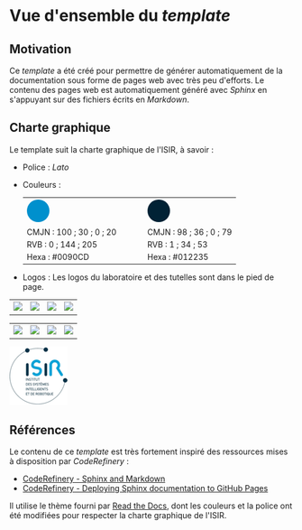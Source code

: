 # Vue d'ensemble du *template*

## Motivation

Ce *template* a été créé pour permettre de générer automatiquement de la documentation sous forme de pages web avec très peu d'efforts. Le contenu des pages web est automatiquement généré avec *Sphinx* en s'appuyant sur des fichiers écrits en *Markdown*.

## Charte graphique

Le template suit la charte graphique de l'ISIR, à savoir :

- Police : *Lato*
- Couleurs :

    <table align="center">
        <tr>
            <th>
                <svg height = "40" width = "200" xmlns="http://www.w3.org/2000/svg">
                    <circle cx="20" cy="20" r="20" fill="#0090CD" />
                </svg>
            </th>
            <th>
                <svg height = "40" width = "40" xmlns="http://www.w3.org/2000/svg">
                    <circle cx="20" cy="20" r="20" fill="#012235" />
                </svg>
            </th>
        </tr>
        <tr>
            <td>CMJN : 100 ; 30 ; 0 ; 20</td>
            <td>CMJN : 98 ; 36 ; 0 ; 79</td>
        </tr>
        <tr>
            <td>RVB : 0 ; 144 ; 205</td>
            <td>RVB : 1 ; 34 ; 53</td>
        </tr>
        <tr>
            <td>Hexa : #0090CD</td>
            <td>Hexa : #012235</td>
        </tr>
    </table>

- Logos : Les logos du laboratoire et des tutelles sont dans le pied de page.

<table align="center" style="width: 100%">
    <tr>
        <th>
            <img src="/_static/logos/logo-isir.png"/>
        </th>
        <th>
            <img src="/_static/logos/logo-su.png"/>
        </th>
        <th>
            <img src="/_static/logos/logo-cnrs.png"/>
        </th>
        <th>
            <img src="/_static/logos/logo-inserm.png"/>
        </th>
    </tr>
</table>

<table align="center" style="width: 100%">
    <tr>
        <th>
            <img src="/figures/logos/logo-isir.png"/>
        </th>
        <th>
            <img src="/figures/logos/logo-su.png"/>
        </th>
        <th>
            <img src="/figures/logos/logo-cnrs.png"/>
        </th>
        <th>
            <img src="/figures/logos/logo-inserm.png"/>
        </th>
    </tr>
</table>

![test image](./figures/logos/logo-isir.png)

##  Références

Le contenu de ce *template* est très fortement inspiré des ressources mises à disposition par *CodeRefinery* :
- [CodeRefinery - Sphinx and Markdown](https://coderefinery.github.io/documentation/sphinx/)
- [CodeRefinery - Deploying Sphinx documentation to GitHub Pages](https://coderefinery.github.io/documentation/gh_workflow/)

Il utilise le thème fourni par [Read the Docs](https://about.readthedocs.com/?ref=readthedocs.org), dont les couleurs et la police ont été modifiées pour respecter la charte graphique de l'ISIR.